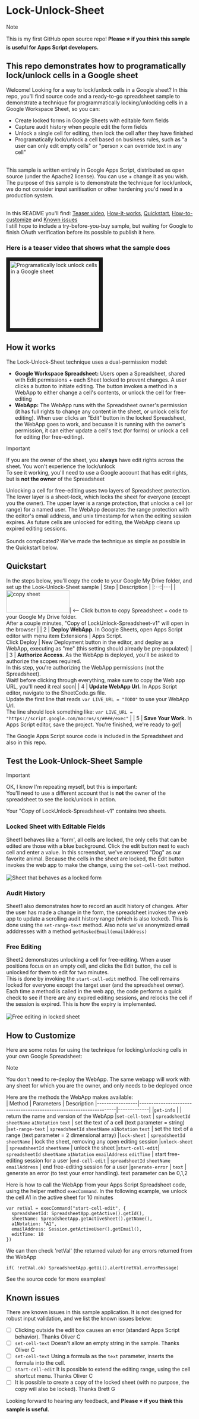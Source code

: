 Lock-Unlock-Sheet
=================

> [!NOTE]
> This is my first GitHub open source repo! **Please :star: if you think this sample is useful for Apps Script developers.**
> <BR>

This repo demonstrates how to programatically lock/unlock cells in a Google sheet
---
Welcome! Looking for a way to lock/unlock cells in a Google sheet? In this repo, you'll find source code and a ready-to-go spreadsheet sample to demonstrate a technique for programmatically locking/unlocking cells in a Google Workspace Sheet, so you can:
- Create locked forms in Google Sheets with editable form fields
- Capture audit history when people edit the form fields
- Unlock a single cell for editing, then lock the cell after they have finished
- Programatically lock/unlock a cell based on business rules, such as "a user can only edit empty cells" or "person x can override text in any cell" 
<BR>
This sample is written entirely in Google Apps Script, distributed as open source (under the Apache2 license). You can use + change it as you wish. The purpose of this sample is to demonstrate the technique for lock/unlock, we do not consider input sanitisation or other hardening you'd need in a production system.
<BR>
<BR>

In this README you'll find: 
[Teaser video](#here-is-a-teaser-video-that-shows-what-the-sample-does), 
[How-it-works](#how-it-works), 
[Quickstart](#quickstart), 
[How-to-customize](#how-to-customize) and 
[Known issues](#known-issues)
<BR>
I still hope to include a try-before-you-buy sample, but waiting for Google to finish OAuth verification before its possible to publish it here. 

### Here is a teaser video that shows what the sample does

<a href="http://www.youtube.com/watch?feature=player_embedded&v=mMHZOjfS9K8
" target="_blank"><img src="http://img.youtube.com/vi/mMHZOjfS9K8/0.jpg" 
alt="Programatically lock unlock cells in a Google sheet" width="240" height="180" border="10" /></a>
<!--
### Here is the try-before-you-buy sample:
<table>
  <tr>
    <td>TODO WAITING FOR OAUTH VERIFICATION</td>
    <td><-- Click this button to open the lock/unlock sample spreadsheet shown in the teaser video above. Your browser will need to be logged into a Google account</td>
  </tr>
</table>
<BR>
-->
How it works
---
The Lock-Unlock-Sheet technique uses a dual-permission model:
* **Google Workspace Spreadsheet:** Users open a Spreadsheet, shared with Edit permissions + each Sheet locked to prevent changes. A user clicks a button to initiate editing. The button invokes a method in a WebApp to either change a cell's contents, or unlock the cell for free-editing 
* **WebApp:** The WebApp runs with the Spreadsheet owner's permission (it has full rights to change any content in the sheet, or unlock cells for editing). When user clicks an "Edit" button in the locked Spreadsheet, the WebApp goes to work, and becuase it is running with the owner's permission, it can either update a cell's text (for forms) or unlock a cell for editing (for free-editing).

> [!IMPORTANT]
> If you are the owner of the sheet, you **always** have edit rights across the sheet. You won't experience the lock/unlock
> <BR> To see it working, you'll need to use a Google account that has edit rights, but is **not the owner** of the Spreadsheet
> 

Unlocking a cell for free-editing uses two layers of Spreadsheet protection. The lower layer is a sheet-lock, which locks the sheet for everyone (except you the owner). The upper layer is a range protection, that unlocks a cell (or range) for a named user. The WebApp decorates the range protection with the editor's email address, and unix timestamp for when the editing session expires. As future cells are unlocked for editing, the WebApp cleans up expired editing sessions. 
<BR>
<BR>
Sounds complicated? We've made the technique as simple as possible in the Quickstart below.

Quickstart
---
In the steps below, you'll copy the code to your Google My Drive folder, and set up the Look-Unlock-Sheet sample
| Step | Description |
|:--:|---|
| [<img src="res/copy-sheet-button.png?raw=true" alt="copy sheet" width="170" height="60">](https://docs.google.com/spreadsheets/d/1v0-gRB5bTq_9HZ3vGA56-S1ANtbSTOxI3ZQkQdM7oCg/copy)| <-- Click button to copy Spreadsheet + code to your Google My Drive folder.<br>After a couple minutes, "Copy of LockUnlock-Spreadsheet-v1" will open in the browser |
|  2 | **Deploy WebApp.** In Google Sheets, open Apps Script editor with menu item Extensions \| Apps Script.<br>Click Deploy \| New Deployment button in the editor, and deploy as a WebApp, executing as "me" (this setting should already be pre-populated) |
|  3 | **Authorize Access.** As the WebApp is deployed, you'll be asked to authorize the scopes required.<br>In this step, you're authorizing the WebApp permissions (not the Spreadsheet).<br>Wait! before clicking through everything, make sure to copy the Web app URL, you'll need it real soon|
|  4 | **Update WebApp Url.** In Apps Script editor, navigate to the SheetCode.gs file.<br>Update the first line that reads `var LIVE_URL = "TODO"` to use your WebApp Url.<br>The line should look something like: `var LIVE_URL = "https://script.google.com/macros/s/####/exec"` |
|  5 | **Save Your Work.** In Apps Script editor, save the project. You're finished, we're ready to go!|

The Google Apps Script source code is included in the Spreadsheet and also in this repo.

Test the Look-Unlock-Sheet Sample
---------------------------------
> [!IMPORTANT]
> OK, I know I'm repeating myself, but this is important:
> <BR>
> You'll need to use a different account that is **not** the owner of the spreadsheet to see the lock/unlock in action.
> <BR>

Your "Copy of LockUnlock-Spreadsheet-v1" contains two sheets.
<BR>

### Locked Sheet with Editable Fields
Sheet1 behaves like a 'form', all cells are locked, the only cells that can be edited are those with a blue background. Click the edit button next to each cell and enter a value. In this screenshot, we've answered  "Dog" as our favorite animal. Because the cells in the sheet are locked, the Edit button invokes the web app to make the change, using the `set-cell-text` method.
<BR>
<BR>
![Sheet that behaves as a locked form](res/test-01-form.png)

### Audit History
Sheet1 also demonstrates how to record an audit history of changes. After the user has made a change in the form, the spreadsheet invokes the web app to update a scrolling audit history range (which is also locked). This is done using the `set-range-text` method. Also note we've anonymized email adddresses with a method `getMaskedEmail(emailAddress)`

### Free Editing
Sheet2 demonstrates unlocking a cell for free-editing. When a user positions focus on an empty cell, and clicks the Edit button, the cell is unlocked for them to edit for two minutes.<BR>
This is done by invoking the `start-cell-edit` method. The cell remains locked for everyone except the target user (and the spreadsheet owner). Each time a method is called in the web app, the code performs a quick check to see if there are any expired editing sessions, and relocks the cell if the session is expired. This is how the expiry is implemented.
<BR>
<BR>
![Free editing in locked sheet](res/test-02-freeedit.png)

How to Customize
----------------
Here are some notes for using the technique for locking/unlocking cells in your own Google Spreadsheet:
> [!NOTE]
> You don't need to re-deploy the WebApp. The same webapp will work with any sheet for which you are the owner, and only needs to be deployed once
> 

Here are the methods the WebApp makes available:<BR>
| Method          | Parameters                                                         | Description
|-----------------|--------------------------------------------------------------------|-------------|
|`get-info`       |                                                                    | return the name and version of the WebApp 
|`set-cell-text`  | `spreadsheetId` `sheetName` `a1Notation` `text`                    | set the text of a cell (text parameter = string)
|`set-range-text` | `spreadsheetId` `sheetName` `a1Notation` `text`                    | set the text of a range (text parameter = 2 dimensional array)
|`lock-sheet`     | `spreadsheetId` `sheetName`                                        | lock the sheet, removing any open editing session
|`unlock-sheet`   | `spreadsheetId` `sheetName`                                        | unlock the sheet
|`start-cell-edit`| `spreadsheetId` `sheetName` `a1Notation` `emailAddress` `editTime` | start free-editing session for a user
|`end-cell-edit`  | `spreadsheetId` `sheetName` `emailAddress`                         | end free-editing session for a user
|`generate-error` | `text`                                                             | generate an error (to test your error handling). text parameter can be 0,1,2

Here is how to call the WebApp from your Apps Script Spreadsheet code, using the helper method `execCommand`.
In the following example, we unlock the cell A1 in the active sheet for 10 minutes
```
var retVal = execCommand("start-cell-edit", {
  spreadsheetId: SpreadsheetApp.getActive().getId(),
  sheetName: SpreadsheetApp.getActiveSheet().getName(),
  a1Notation: "A1",
  emailAddress: Session.getActiveUser().getEmail(),
  editTime: 10
})
```
We can then check 'retVal' (the returned value) for any errors returned from the WebApp
```
if( !retVal.ok) SpreadsheetApp.getUi().alert(retVal.errorMessage)
```
See the source code for more examples!

Known issues
------------
There are known issues in this sample application. It is not designed for robust input validation, and we list the known issues below:
- [ ] Clicking outside the edit box causes an error (standard Apps Script behavior). Thanks Oliver C
- [ ] `set-cell-text` Doesn't allow an empty string in the sample. Thanks Oliver C
- [ ] `set-cell-text` Using a formula as the `text` parameter, inserts the formula into the cell. 
- [ ] `start-cell-edit` It is possible to extend the editing range, using the cell shortcut menu. Thanks Oliver C
- [ ] It is possible to create a copy of the locked sheet (with no purpose, the copy will also be locked). Thanks Brett G

Looking forward to hearing any feedback, and **Please :star: if you think this sample is useful.**



